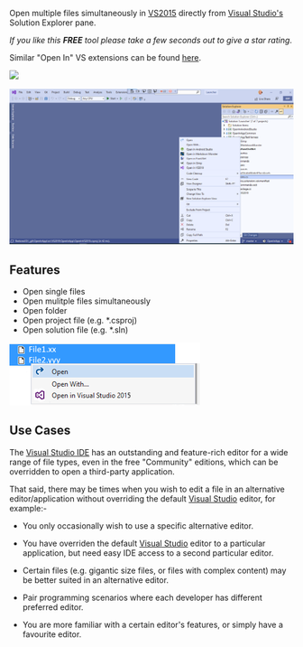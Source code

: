 [ThirdPartyAppOfficialLogo]: ThirdPartyLogo.png
[ThirdPartyAppHomePage]: https://www.visualstudio.com/
[VisualStudioURL]: https://www.visualstudio.com/

Open multiple files simultaneously in [VS2015][ThirdPartyAppHomePage] directly from [Visual Studio's][VisualStudioURL] Solution Explorer pane.

 *If you like this ***FREE*** tool please take a few seconds out to give a star rating*.

Similar "Open In" VS extensions can be found [here](https://marketplace.visualstudio.com/search?term=trevellick&target=VS&sortBy=Relevance).

[![][ThirdPartyAppOfficialLogo]][ThirdPartyAppHomePage]

![](ThirdPartyScreenShot.png)

## Features

 - Open single files
 - Open mulitple files simultaneously
 - Open folder
 - Open project file (e.g. *.csproj) 
 - Open solution file (e.g. *.sln)

  ![](ReadMeScreenShot_ItemNode.png)

## Use Cases

The [Visual Studio IDE][VisualStudioURL] has an outstanding and feature-rich editor for a wide range of file types, even in the free "Community" editions, which can be overridden to open a third-party application.

That said, there may be times when you wish to edit a file in an alternative editor/application without overriding the default [Visual Studio][VisualStudioURL] editor, for example:-

- You only occasionally wish to use a specific alternative editor.

- You have overriden the default [Visual Studio][VisualStudioURL] editor to a particular application, but need easy IDE access to a second particular editor.

- Certain files (e.g. gigantic size files, or files with complex content) may be better suited in an alternative editor.

- Pair programming scenarios where each developer has different preferred editor.

- You are more familiar with a certain editor's features, or simply have a favourite editor.
